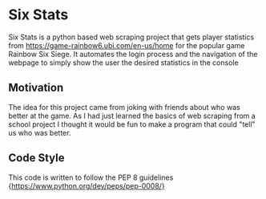 # Six Stats
Six Stats is a python based web scraping project that gets player statistics from https://game-rainbow6.ubi.com/en-us/home for the popular game Rainbow Six Siege. It automates the login process and the navigation of the webpage to simply show the user the desired statistics in the console

## Motivation
The idea for this project came from joking with friends about who was better at the game. As I had just learned the basics of web scraping from a school project I thought it would be fun to make a program that could "tell" us who was better.

## Code Style
This code is written to follow the PEP 8 guidelines
{https://www.python.org/dev/peps/pep-0008/}
